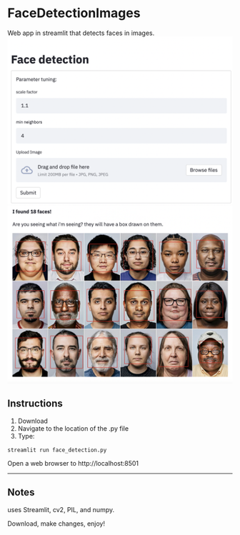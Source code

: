 # FaceDetectionImages
Web app in streamlit that detects faces in images. 
<img src="images/Intro.png">
<img src="images/results.png">

## Instructions

1. Download
2. Navigate to the location of the .py file
3. Type:
```
streamlit run face_detection.py
```


Open a web browser to http://localhost:8501

<hr>



## Notes
uses Streamlit, cv2, PIL, and numpy. 

Download, make changes, enjoy!
